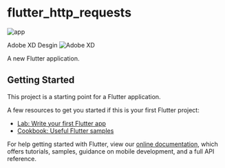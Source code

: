 # flutter_http_requests

![app](https://user-images.githubusercontent.com/67756820/135361854-d3e5321b-5a7a-4a81-ad4e-927d68ce5ed8.gif)

Adobe XD Desgin
![Adobe XD](https://user-images.githubusercontent.com/67756820/135362480-35b2272d-479f-446e-93db-879e1ea992a6.gif)



A new Flutter application.

## Getting Started

This project is a starting point for a Flutter application.

A few resources to get you started if this is your first Flutter project:

- [Lab: Write your first Flutter app](https://flutter.dev/docs/get-started/codelab)
- [Cookbook: Useful Flutter samples](https://flutter.dev/docs/cookbook)

For help getting started with Flutter, view our
[online documentation](https://flutter.dev/docs), which offers tutorials,
samples, guidance on mobile development, and a full API reference.
